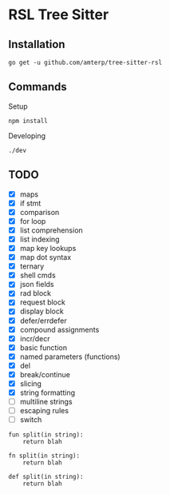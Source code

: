 # RSL Tree Sitter

## Installation

```shell
go get -u github.com/amterp/tree-sitter-rsl
```

## Commands

Setup

```shell
npm install
```

Developing

```shell
./dev
```

## TODO

- [x] maps
- [x] if stmt
- [x] comparison
- [x] for loop
- [x] list comprehension
- [x] list indexing
- [x] map key lookups
- [x] map dot syntax
- [x] ternary
- [x] shell cmds
- [x] json fields
- [x] rad block
- [x] request block
- [x] display block
- [x] defer/errdefer
- [x] compound assignments
- [x] incr/decr
- [x] basic function
- [x] named parameters (functions)
- [x] del
- [x] break/continue
- [x] slicing
- [x] string formatting
- [ ] multiline strings
- [ ] escaping rules
- [ ] switch

```
fun split(in string):
    return blah

fn split(in string):
    return blah

def split(in string):
    return blah
```
